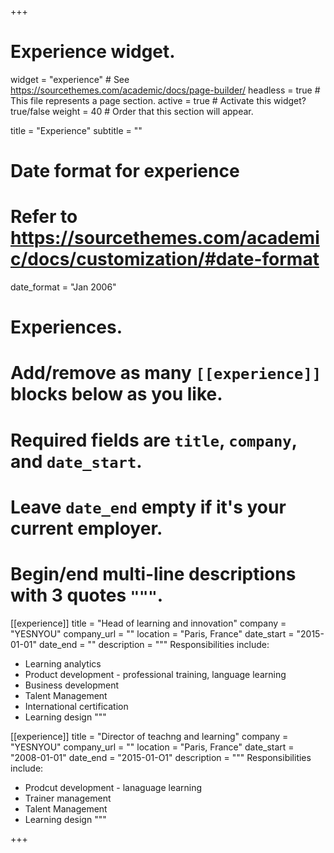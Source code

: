+++
# Experience widget.
widget = "experience"  # See https://sourcethemes.com/academic/docs/page-builder/
headless = true  # This file represents a page section.
active = true  # Activate this widget? true/false
weight = 40  # Order that this section will appear.

title = "Experience"
subtitle = ""

# Date format for experience
#   Refer to https://sourcethemes.com/academic/docs/customization/#date-format
date_format = "Jan 2006"

# Experiences.
#   Add/remove as many `[[experience]]` blocks below as you like.
#   Required fields are `title`, `company`, and `date_start`.
#   Leave `date_end` empty if it's your current employer.
#   Begin/end multi-line descriptions with 3 quotes `"""`.
[[experience]]
  title = "Head of learning and innovation"
  company = "YESNYOU"
  company_url = ""
  location = "Paris, France"
  date_start = "2015-01-01"
  date_end = ""
  description = """
  Responsibilities include:
  
  * Learning analytics
  * Product development - professional training, language learning
  * Business development
  * Talent Management
  * International certification
  * Learning design
  """

[[experience]]
  title = "Director of teachng and learning"
  company = "YESNYOU"
  company_url = ""
  location = "Paris, France"
  date_start = "2008-01-01"
  date_end = "2015-01-O1"
  description = """
    Responsibilities include:
  
  * Prodcut development - lanaguage learning
  * Trainer management
  * Talent Management
  * Learning design
  """

+++
